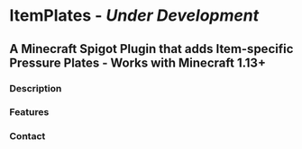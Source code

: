 # ItemPlates - *Under Development*

## A Minecraft Spigot Plugin that adds Item-specific Pressure Plates - Works with Minecraft 1.13+

### Description

### Features

### Contact
